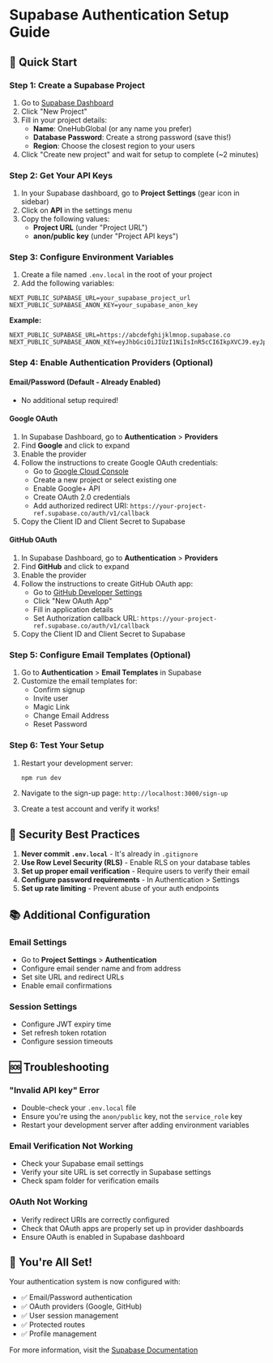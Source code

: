 # Supabase Authentication Setup Guide

## 🚀 Quick Start

### Step 1: Create a Supabase Project

1. Go to [Supabase Dashboard](https://supabase.com/dashboard)
2. Click "New Project"
3. Fill in your project details:
   - **Name**: OneHubGlobal (or any name you prefer)
   - **Database Password**: Create a strong password (save this!)
   - **Region**: Choose the closest region to your users
4. Click "Create new project" and wait for setup to complete (~2 minutes)

### Step 2: Get Your API Keys

1. In your Supabase dashboard, go to **Project Settings** (gear icon in sidebar)
2. Click on **API** in the settings menu
3. Copy the following values:
   - **Project URL** (under "Project URL")
   - **anon/public key** (under "Project API keys")

### Step 3: Configure Environment Variables

1. Create a file named `.env.local` in the root of your project
2. Add the following variables:

```env
NEXT_PUBLIC_SUPABASE_URL=your_supabase_project_url
NEXT_PUBLIC_SUPABASE_ANON_KEY=your_supabase_anon_key
```

**Example:**
```env
NEXT_PUBLIC_SUPABASE_URL=https://abcdefghijklmnop.supabase.co
NEXT_PUBLIC_SUPABASE_ANON_KEY=eyJhbGciOiJIUzI1NiIsInR5cCI6IkpXVCJ9.eyJpc3MiOiJzdXBhYmFzZSIsInJlZiI6ImFiY2RlZmdoaWprbG1ub3AiLCJyb2xlIjoiYW5vbiIsImlhdCI6MTYyMDAwMDAwMCwiZXhwIjoxOTM1NTc2MDAwfQ.abcdefghijklmnopqrstuvwxyz123456789
```

### Step 4: Enable Authentication Providers (Optional)

#### Email/Password (Default - Already Enabled)
- No additional setup required!

#### Google OAuth
1. In Supabase Dashboard, go to **Authentication** > **Providers**
2. Find **Google** and click to expand
3. Enable the provider
4. Follow the instructions to create Google OAuth credentials:
   - Go to [Google Cloud Console](https://console.cloud.google.com/)
   - Create a new project or select existing one
   - Enable Google+ API
   - Create OAuth 2.0 credentials
   - Add authorized redirect URI: `https://your-project-ref.supabase.co/auth/v1/callback`
5. Copy the Client ID and Client Secret to Supabase

#### GitHub OAuth
1. In Supabase Dashboard, go to **Authentication** > **Providers**
2. Find **GitHub** and click to expand
3. Enable the provider
4. Follow the instructions to create GitHub OAuth app:
   - Go to [GitHub Developer Settings](https://github.com/settings/developers)
   - Click "New OAuth App"
   - Fill in application details
   - Set Authorization callback URL: `https://your-project-ref.supabase.co/auth/v1/callback`
5. Copy the Client ID and Client Secret to Supabase

### Step 5: Configure Email Templates (Optional)

1. Go to **Authentication** > **Email Templates** in Supabase
2. Customize the email templates for:
   - Confirm signup
   - Invite user
   - Magic Link
   - Change Email Address
   - Reset Password

### Step 6: Test Your Setup

1. Restart your development server:
   ```bash
   npm run dev
   ```

2. Navigate to the sign-up page: `http://localhost:3000/sign-up`

3. Create a test account and verify it works!

## 🔐 Security Best Practices

1. **Never commit `.env.local`** - It's already in `.gitignore`
2. **Use Row Level Security (RLS)** - Enable RLS on your database tables
3. **Set up proper email verification** - Require users to verify their email
4. **Configure password requirements** - In Authentication > Settings
5. **Set up rate limiting** - Prevent abuse of your auth endpoints

## 📚 Additional Configuration

### Email Settings
- Go to **Project Settings** > **Authentication**
- Configure email sender name and from address
- Set site URL and redirect URLs
- Enable email confirmations

### Session Settings
- Configure JWT expiry time
- Set refresh token rotation
- Configure session timeouts

## 🆘 Troubleshooting

### "Invalid API key" Error
- Double-check your `.env.local` file
- Ensure you're using the `anon/public` key, not the `service_role` key
- Restart your development server after adding environment variables

### Email Verification Not Working
- Check your Supabase email settings
- Verify your site URL is set correctly in Supabase settings
- Check spam folder for verification emails

### OAuth Not Working
- Verify redirect URIs are correctly configured
- Check that OAuth apps are properly set up in provider dashboards
- Ensure OAuth is enabled in Supabase dashboard

## 🎉 You're All Set!

Your authentication system is now configured with:
- ✅ Email/Password authentication
- ✅ OAuth providers (Google, GitHub)
- ✅ User session management
- ✅ Protected routes
- ✅ Profile management

For more information, visit the [Supabase Documentation](https://supabase.com/docs/guides/auth)

